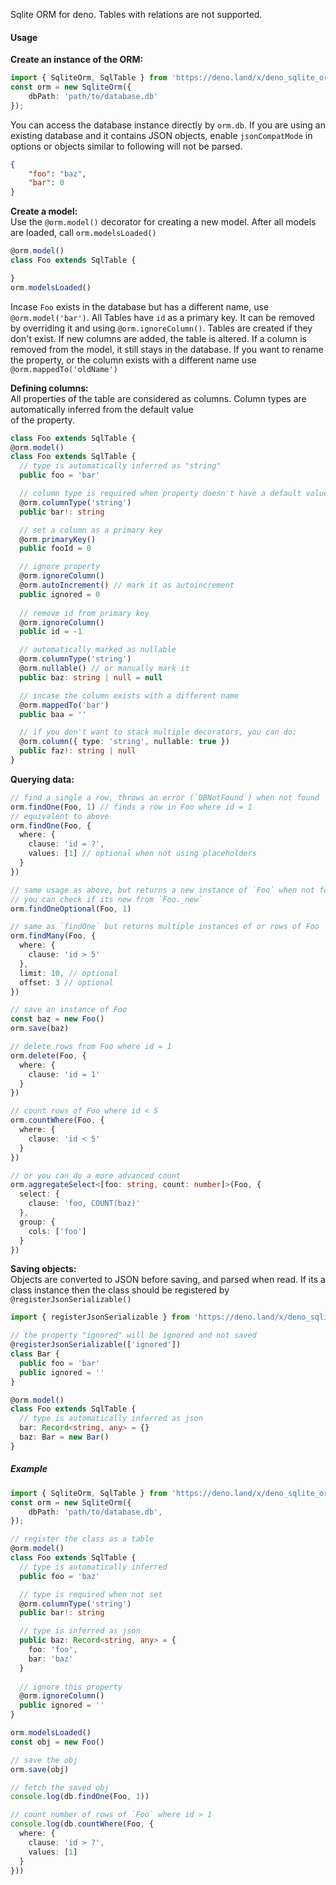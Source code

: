 Sqlite ORM for deno. Tables with relations are not supported.

#### Usage
**Create an instance of the ORM:**
```typescript
import { SqliteOrm, SqlTable } from 'https://deno.land/x/deno_sqlite_orm@1.1.0/mod.ts';
const orm = new SqliteOrm({
    dbPath: 'path/to/database.db'
});
```
You can access the database instance directly by `orm.db`. If you are using an existing database and it contains JSON objects, enable `jsonCompatMode` in options or objects similar to following will not be parsed.
```json
{
    "foo": "baz",
    "bar": 0
}
```

**Create a model:**<br>
Use the `@orm.model()` decorator for creating a new model. After all models are loaded, call `orm.modelsLoaded()`
```typescript
@orm.model()
class Foo extends SqlTable {

}
orm.modelsLoaded()
```
Incase `Foo` exists in the database but has a different name, use `@orm.model('bar')`. All Tables have `id` as a primary key. 
It can be removed by overriding it and using `@orm.ignoreColumn()`. Tables are created if they don't exist. If new columns 
are added, the table is altered. If a column is removed from the model, it still stays in the database. If you want to rename the property, or the column exists with a different name use `@orm.mappedTo('oldName')`

**Defining columns:**<br>
All properties of the table are considered as columns. Column types are automatically inferred from the default value<br>
of the property.
```typescript
class Foo extends SqlTable {
@orm.model()
class Foo extends SqlTable {
  // type is automatically inferred as "string"
  public foo = 'bar'

  // column type is required when property doesn't have a default value
  @orm.columnType('string')
  public bar!: string

  // set a column as a primary key
  @orm.primaryKey()
  public fooId = 0

  // ignore property
  @orm.ignoreColumn()
  @orm.autoIncrement() // mark it as autoincrement
  public ignored = 0
  
  // remove id from primary key
  @orm.ignoreColumn()
  public id = -1

  // automatically marked as nullable
  @orm.columnType('string')
  @orm.nullable() // or manually mark it
  public baz: string | null = null

  // incase the column exists with a different name
  @orm.mappedTo('bar')
  public baa = ''

  // if you don't want to stack multiple decorators, you can do:
  @orm.column({ type: 'string', nullable: true })
  public faz!: string | null
}
```
**Querying data:**
```typescript
// find a single a row, throws an error (`DBNotFound`) when not found
orm.findOne(Foo, 1) // finds a row in Foo where id = 1
// equivalent to above
orm.findOne(Foo, {
  where: {
    clause: 'id = ?',
    values: [1] // optional when not using placeholders
  }
})

// same usage as above, but returns a new instance of `Foo` when not found
// you can check if its new from `Foo._new`
orm.findOneOptional(Foo, 1)

// same as `findOne` but returns multiple instances of or rows of Foo
orm.findMany(Foo, {
  where: {
    clause: 'id > 5'
  },
  limit: 10, // optional
  offset: 3 // optional
})

// save an instance of Foo
const baz = new Foo()
orm.save(baz)

// delete rows from Foo where id = 1
orm.delete(Foo, {
  where: {
    clause: 'id = 1'
  }
})

// count rows of Foo where id < 5
orm.countWhere(Foo, {
  where: {
    clause: 'id < 5'
  }
})

// or you can do a more advanced count
orm.aggregateSelect<[foo: string, count: number]>(Foo, {
  select: {
    clause: 'foo, COUNT(baz)'
  },
  group: {
    cols: ['foo']
  }
})
```

**Saving objects:**<br>
Objects are converted to JSON before saving, and parsed when read. If its a class instance then the class should be registered
by `@registerJsonSerializable()`
```typescript
import { registerJsonSerializable } from 'https://deno.land/x/deno_sqlite_orm@1.1.0/mod.ts';

// the property "ignored" will be ignored and not saved
@registerJsonSerializable(['ignored'])
class Bar {
  public foo = 'bar'
  public ignored = ''
}

@orm.model()
class Foo extends SqlTable {
  // type is automatically inferred as json
  bar: Record<string, any> = {}
  baz: Bar = new Bar()
}
```

##### Example
```typescript
import { SqliteOrm, SqlTable } from 'https://deno.land/x/deno_sqlite_orm@1.1.0/mod.ts';
const orm = new SqliteOrm({
    dbPath: 'path/to/database.db',
});

// register the class as a table
@orm.model()
class Foo extends SqlTable {
  // type is automatically inferred
  public foo = 'baz'

  // type is required when not set
  @orm.columnType('string')
  public bar!: string

  // type is inferred as json
  public baz: Record<string, any> = {
    foo: 'foo',
    bar: 'baz'
  }
  
  // ignore this property
  @orm.ignoreColumn()
  public ignored = ''
}

orm.modelsLoaded()
const obj = new Foo()

// save the obj
orm.save(obj)

// fetch the saved obj
console.log(db.findOne(Foo, 1))

// count number of rows of `Foo` where id > 1
console.log(db.countWhere(Foo, {
  where: {
    clause: 'id > ?',
    values: [1]
  }
}))

```
